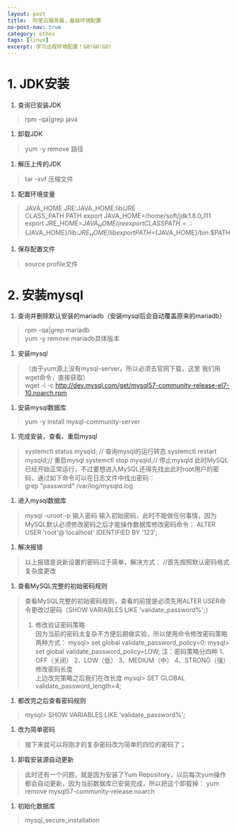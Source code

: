 ```yaml
---
layout: post
title:  阿里云服务器，基础环境配置
no-post-nav: true
category: othes
tags: [linux]
excerpt: 学习远程环境配置！GO!GO!GO!
---
```


# 1. JDK安装

1. 查询已安装JDK

> rpm -qa|grep java          

1. 卸载JDK

> yum -y remove 路径

1. 解压上传的JDK

> tar -xvf 压缩文件

1. 配置环境变量

> JAVA_HOME JRE:JAVA_HOME:lib/JRE       
> CLASS_PATH PATH
> export JAVA_HOME=/home/soft/jdk1.8.0_111 
> export JRE_HOME=${JAVA_HOME}/jre
> export CLASSPATH=.:${JAVA_HOME}/lib:${JRE_HOME}/lib
> export PATH=${JAVA_HOME}/bin:$PATH

1. 保存配置文件

> source profile文件

# 2. 安装mysql

1. 查询并删除默认安装的mariadb（安装mysql后会自动覆盖原来的mariadb）

> rpm -qa|grep mariadb      
> yum -y remove mariadb具体版本

1. 安装mysql

> （由于yum源上没有mysql-server。所以必须去官网下载，这里 我们用wget命令，直接获取）           
> wget -i -c http://dev.mysql.com/get/mysql57-community-release-el7-10.noarch.rpm

1. 安装mysql数据库

> yum -y install mysql-community-server

1. 完成安装，查看、重启mysql

> systemctl status mysqld; // 查询mysql的运行转态   systemctl restart mysqld;// 重启mysql
> systemctl stop mysqld;// 停止mysqld
> 此时MySQL已经开始正常运行，不过要想进入MySQL还得先找出此时root用户的密码，通过如下命令可以在日志文件中找出密码：                
> grep "password" /var/log/mysqld.log

1. 进入mysql数据库

> mysql -uroot -p 输入密码
> 输入初始密码，此时不能做任何事情，因为MySQL默认必须修改密码之后才能操作数据库修改密码命令：
> ALTER USER 'root'@'localhost' IDENTIFIED BY '123';

1. 解决报错

> 以上报错是说新设置的密码过于简单，解决方式：
> //首先按照默认密码格式复杂度更改 

1. 查看MySQL完整的初始密码规则

> 查看MySQL完整的初始密码规则，查看的前提是必须先用ALTER USER命令更改过密码（SHOW VARIABLES LIKE 'validate_password%';）
>
> 1. 修改验证密码策略     
>    因为当前的密码太复杂不方便后期做实验，所以使用命令修改密码策略两种方式：
>    mysql> set global validate_password_policy=0;
>    mysql> set global validate_password_policy=LOW;
>    注：密码策略分四种
>    1、OFF（关闭） 2、LOW（低） 3、MEDIUM（中） 4、STRONG（强）
>    修改密码长度           
>    上边改完策略之后我们在改长度 mysql> SET GLOBAL validate_password_length=4;

1. 都改完之后查看密码规则

> mysql> SHOW VARIABLES LIKE 'validate_password%';

1. 改为简单密码

> 接下来就可以将刚才的复杂密码改为简单的四位的密码了；

1. 卸载安装源自动更新

> 此时还有一个问题，就是因为安装了Yum Repository，以后每次yum操作都会自动更新，因为当前数据库已安装完成，所以把这个卸载掉：
> yum remove mysql57-community-release.noarch

1. 初始化数据库

> mysql_secure_installation


